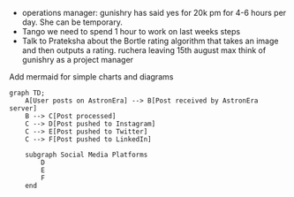 - operations manager: gunishry has said yes for 20k pm for 4-6 hours per day. She can be temporary.
- Tango we need to spend 1 hour to work on last weeks steps
- Talk to Prateksha about the Bortle rating algorithm that takes an image and then outputs a rating.
ruchera leaving 15th august max
think of gunishry as a project manager



Add mermaid for simple charts and diagrams
```
graph TD;
    A[User posts on AstronEra] --> B[Post received by AstronEra server]
    B --> C[Post processed]
    C --> D[Post pushed to Instagram]
    C --> E[Post pushed to Twitter]
    C --> F[Post pushed to LinkedIn]

    subgraph Social Media Platforms
        D
        E
        F
    end
```